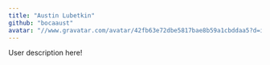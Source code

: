 ```yaml
---
title: "Austin Lubetkin"
github: "bocaaust"
avatar: "//www.gravatar.com/avatar/42fb63e72dbe5817bae8b59a1cbddaa5?d=identicon"
---
```


User description here!

